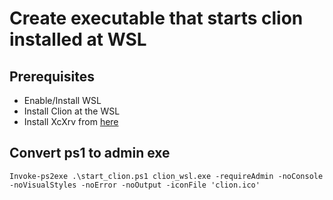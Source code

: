 # Create executable that starts clion installed at WSL

## Prerequisites
- Enable/Install WSL 
- Install Clion at the WSL
- Install XcXrv from [here](https://sourceforge.net/projects/vcxsrv/)



## Convert ps1 to admin exe

```
Invoke-ps2exe .\start_clion.ps1 clion_wsl.exe -requireAdmin -noConsole -noVisualStyles -noError -noOutput -iconFile 'clion.ico' 
```